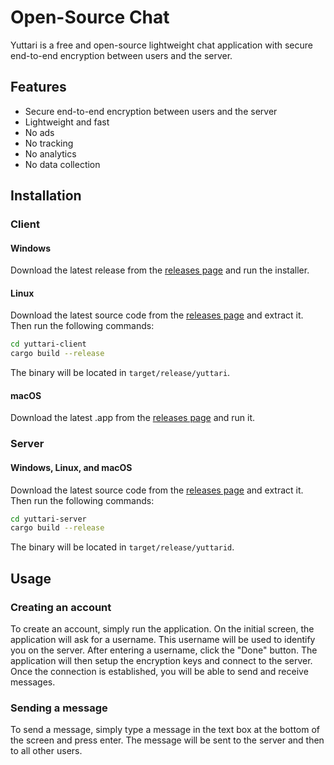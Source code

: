 # Open-Source Chat

Yuttari is a free and open-source lightweight chat application with secure
end-to-end encryption between users and the server. 

## Features
- Secure end-to-end encryption between users and the server
- Lightweight and fast
- No ads
- No tracking
- No analytics
- No data collection

## Installation

### Client
#### Windows
Download the latest release from the 
[releases page](https://github.com/afroraydude/yuttari-client/releases) 
and run the installer.

#### Linux
Download the latest source code from the 
[releases page](https://github.com/afroraydude/yuttari-client/releases) 
and extract it. Then run the following commands:
```bash
cd yuttari-client
cargo build --release
```
The binary will be located in `target/release/yuttari`.

#### macOS
Download the latest .app from the 
[releases page](https://github.com/afroraydude/yuttari-client/releases) and 
run it.

### Server
#### Windows, Linux, and macOS
Download the latest source code from the
[releases page](https://github.com/afroraydude/yuttari-server/releases)
and extract it. Then run the following commands:
```bash
cd yuttari-server
cargo build --release
```
The binary will be located in `target/release/yuttarid`.

## Usage
### Creating an account
To create an account, simply run the application. On the initial screen,
the application will ask for a username. This username will be used to
identify you on the server. After entering a username, click the "Done"
button. The application will then setup the encryption keys and connect
to the server. Once the connection is established, you will be able to
send and receive messages.

### Sending a message
To send a message, simply type a message in the text box at the bottom
of the screen and press enter. The message will be sent to the server
and then to all other users.
